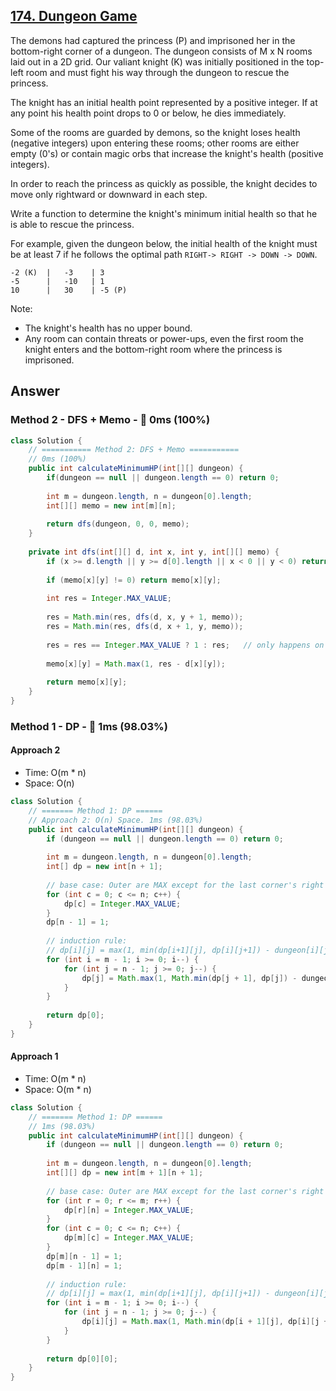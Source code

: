 ## [174. Dungeon Game](https://leetcode.com/problems/dungeon-game/)

The demons had captured the princess (P) and imprisoned her in the bottom-right corner of a dungeon. The dungeon consists of M x N rooms laid out in a 2D grid. Our valiant knight (K) was initially positioned in the top-left room and must fight his way through the dungeon to rescue the princess.

The knight has an initial health point represented by a positive integer. If at any point his health point drops to 0 or below, he dies immediately.

Some of the rooms are guarded by demons, so the knight loses health (negative integers) upon entering these rooms; other rooms are either empty (0's) or contain magic orbs that increase the knight's health (positive integers).

In order to reach the princess as quickly as possible, the knight decides to move only rightward or downward in each step.

 

Write a function to determine the knight's minimum initial health so that he is able to rescue the princess.

For example, given the dungeon below, the initial health of the knight must be at least 7 if he follows the optimal path `RIGHT-> RIGHT -> DOWN -> DOWN`.
```
-2 (K)	|   -3    |	3
-5	    |   -10   |	1
10	    |   30    | -5 (P)
```

Note:

- The knight's health has no upper bound.
- Any room can contain threats or power-ups, even the first room the knight enters and the bottom-right room where the princess is imprisoned.

## Answer
### Method 2 - DFS + Memo - :rocket: 0ms (100%)
```java
class Solution {
    // =========== Method 2: DFS + Memo ===========
    // 0ms (100%)
    public int calculateMinimumHP(int[][] dungeon) {
        if(dungeon == null || dungeon.length == 0) return 0;
        
        int m = dungeon.length, n = dungeon[0].length;
        int[][] memo = new int[m][n];
        
        return dfs(dungeon, 0, 0, memo);
    }
    
    private int dfs(int[][] d, int x, int y, int[][] memo) {
        if (x >= d.length || y >= d[0].length || x < 0 || y < 0) return Integer.MAX_VALUE;
        
        if (memo[x][y] != 0) return memo[x][y];
        
        int res = Integer.MAX_VALUE;
        
        res = Math.min(res, dfs(d, x, y + 1, memo));
        res = Math.min(res, dfs(d, x + 1, y, memo));
        
        res = res == Integer.MAX_VALUE ? 1 : res;   // only happens on the bottom-right corner(P)
        
        memo[x][y] = Math.max(1, res - d[x][y]);
        
        return memo[x][y];
    }
}
```
### Method 1 - DP - :rocket: 1ms (98.03%)
#### Approach 2
- Time: O(m * n)
- Space: O(n)
```java
class Solution {
    // ======= Method 1: DP ======
    // Approach 2: O(n) Space. 1ms (98.03%)
    public int calculateMinimumHP(int[][] dungeon) {
        if (dungeon == null || dungeon.length == 0) return 0;
        
        int m = dungeon.length, n = dungeon[0].length;
        int[] dp = new int[n + 1];
        
        // base case: Outer are MAX except for the last corner's right and down which is 1.
        for (int c = 0; c <= n; c++) {
            dp[c] = Integer.MAX_VALUE;
        }
        dp[n - 1] = 1;
        
        // induction rule:
        // dp[i][j] = max(1, min(dp[i+1][j], dp[i][j+1]) - dungeon[i][j])
        for (int i = m - 1; i >= 0; i--) {
            for (int j = n - 1; j >= 0; j--) {
                dp[j] = Math.max(1, Math.min(dp[j + 1], dp[j]) - dungeon[i][j]);
            }
        }
        
        return dp[0];
    }
}
```
#### Approach 1
- Time: O(m * n)
- Space: O(m * n)
```java
class Solution {
    // ======= Method 1: DP ======
    // 1ms (98.03%)
    public int calculateMinimumHP(int[][] dungeon) {
        if (dungeon == null || dungeon.length == 0) return 0;
        
        int m = dungeon.length, n = dungeon[0].length;
        int[][] dp = new int[m + 1][n + 1];
        
        // base case: Outer are MAX except for the last corner's right and down which is 1.
        for (int r = 0; r <= m; r++) {
            dp[r][n] = Integer.MAX_VALUE;
        }
        for (int c = 0; c <= n; c++) {
            dp[m][c] = Integer.MAX_VALUE;
        }
        dp[m][n - 1] = 1;
        dp[m - 1][n] = 1;
        
        // induction rule:
        // dp[i][j] = max(1, min(dp[i+1][j], dp[i][j+1]) - dungeon[i][j])
        for (int i = m - 1; i >= 0; i--) {
            for (int j = n - 1; j >= 0; j--) {
                dp[i][j] = Math.max(1, Math.min(dp[i + 1][j], dp[i][j + 1]) - dungeon[i][j]);
            }
        }
        
        return dp[0][0];
    }
}
```
